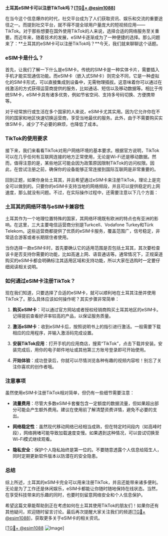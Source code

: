 **土耳其eSIM卡可以注册TikTok吗？[[TG💪+ @esim1088](https://t.me/s/esim1088)]**

在当今这个信息爆炸的时代，社交平台成为了人们获取资讯、娱乐和交流的重要途径之一。而提到社交平台，就不得不提全球用户量庞大的短视频应用——TikTok。对于那些想要在国外使用TikTok的人来说，选择合适的网络服务至关重要。而近年来，随着技术的发展，eSIM卡逐渐成为了一种便捷的选择。那么问题来了：**土耳其的eSIM卡可以注册TikTok吗？**今天，我们就来聊聊这个话题。

### eSIM卡是什么？

首先，让我们了解一下什么是eSIM卡。传统的SIM卡是一种实体卡片，需要插入手机才能实现通信功能。而eSIM卡（嵌入式SIM卡）则完全不同，它是一种虚拟化的SIM卡形式，可以直接集成到设备中，无需物理插拔。这意味着你可以通过在线激活的方式获得运营商提供的服务，比如通话、短信以及移动数据等。相比于传统SIM卡，eSIM卡具有诸多优势，例如节省空间、支持多号码切换、方便携带等。

对于经常旅行或生活在多个国家的人来说，eSIM卡尤其实用。因为它允许你在不同的国家和地区快速切换运营商，享受当地最优的服务。此外，由于不需要购买实体SIM卡，减少了不必要的麻烦，也降低了成本。

### TikTok的使用要求

接下来，我们来看看TikTok对用户网络环境的基本要求。根据官方说明，TikTok可以在几乎任何有互联网连接的地方正常使用，无论是Wi-Fi还是移动数据。然而，值得注意的是，某些地区可能会因为政策原因限制TikTok的访问权限。因此，在尝试注册之前，确保你的设备能够正常连接到国际互联网是非常重要的。

回到正题，如果你身处土耳其，并且希望通过eSIM卡来注册TikTok，理论上是完全可以做到的。只要你的eSIM卡支持当地的网络频段，并且可以提供稳定的上网速度，那么就没有问题。不过，在实际操作过程中，还需要注意以下几个方面：

### 土耳其的网络环境与eSIM卡兼容性

土耳其作为一个地理位置特殊的国家，其网络环境既有欧洲的特点也有亚洲的影响。在这里，三大主要电信运营商分别是Turkcell、Vodafone Turkey和Türk Telekom。这些运营商都提供了优质的eSIM卡服务，覆盖范围广，信号稳定，非常适合游客或者长期居住者使用。

当你选择一款eSIM卡时，首先要确认它的适用范围是否包括土耳其，其次要检查该卡是否支持你需要的功能，比如高速上网、语音通话等。通常情况下，正规渠道购买的eSIM卡都会明确标注其适用区域和支持功能，所以大家在选购时一定要仔细阅读相关说明。

### 如何通过eSIM卡注册TikTok？

现在我们知道，只要选择了合适的eSIM卡，就可以顺利地在土耳其注册并使用TikTok了。那么具体应该如何操作呢？其实步骤非常简单：

1. **购买eSIM卡**：可以通过官方网站或者授权经销商购买土耳其地区的eSIM卡。记得提前查看好评率较高的产品，以保证服务质量。
   
2. **激活eSIM卡**：收到eSIM卡后，按照说明书上的指引进行激活。一般需要下载相应的应用程序，并输入激活码完成设置。

3. **安装TikTok应用**：打开手机的应用商店，搜索“TikTok”，点击下载并安装。安装完成后，用你的电子邮件地址或其他第三方账号登录即可开始使用。

4. **开始体验**：成功登录后，你就可以尽情浏览各种有趣的视频内容啦！别忘了关注你喜欢的创作者哦。

### 注意事项

虽然使用eSIM卡注册TikTok相对简单，但仍有一些细节需要注意：

- **流量费用**：尽管大多数eSIM卡套餐包含一定额度的数据流量，但如果超出部分可能会产生额外费用。建议在使用前了解清楚资费详情，避免不必要的支出。
  
- **网络稳定性**：虽然现代移动网络已经相当成熟，但在特定时间段内（如高峰时段），网络拥堵可能导致加载速度变慢。如果遇到这种情况，可以尝试切换至Wi-Fi模式继续观看。

- **隐私安全**：保护个人隐私始终是第一位的。不要随意透露个人信息给陌生人，同时定期更新软件版本以防潜在的安全隐患。

### 总结

综上所述，土耳其的eSIM卡完全可以用来注册TikTok，并且还能带来诸多便利。无论是为了工作还是休闲娱乐，eSIM卡都能让你随时随地保持在线状态。当然，在享受科技带来的乐趣的同时，也要时刻留意网络安全和个人信息保护。

希望这篇文章能帮助到正在考虑如何在土耳其使用TikTok的朋友们！如果你还有其他疑问，欢迎随时留言讨论。最后再次提醒大家关注我们的频道[[TG💪+ @esim1088](https://t.me/s/esim1088)]，获取更多关于eSIM卡的相关资讯。

[[TG💪+ @esim1088](https://t.me/s/esim1088) ![Image](https://i.postimg.cc/4NQfJmqS/Snipaste-2025-05-13-00-14-12.png)]